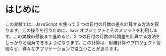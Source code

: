 # はじめに

この実験では、JavaScript を使って 2 つの日付の月数の差を計算する方法を探ります。この操作を行うために、`Date` オブジェクトとそのメソッドを利用します。この実験の最後まで進めると、2 つの日付の月数の時間差を計算する方法をしっかりと理解できるようになります。この計算は、財務計算やプロジェクト管理など、様々なアプリケーションで役立つことがあります。
